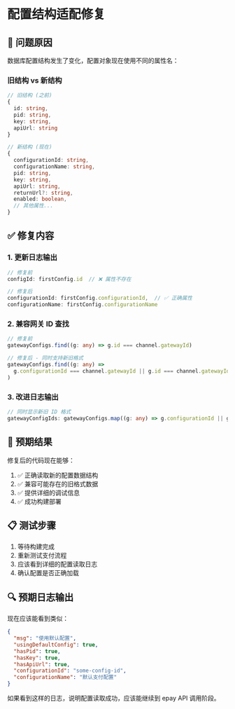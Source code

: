 # 配置结构适配修复

## 🔧 **问题原因**

数据库配置结构发生了变化，配置对象现在使用不同的属性名：

### 旧结构 vs 新结构
```typescript
// 旧结构 (之前)
{
  id: string,
  pid: string,
  key: string,
  apiUrl: string
}

// 新结构 (现在)
{
  configurationId: string,
  configurationName: string,
  pid: string,
  key: string,
  apiUrl: string,
  returnUrl?: string,
  enabled: boolean,
  // 其他属性...
}
```

## ✅ **修复内容**

### 1. 更新日志输出
```typescript
// 修复前
configId: firstConfig.id  // ❌ 属性不存在

// 修复后  
configurationId: firstConfig.configurationId,  // ✅ 正确属性
configurationName: firstConfig.configurationName
```

### 2. 兼容网关 ID 查找
```typescript
// 修复前
gatewayConfigs.find((g: any) => g.id === channel.gatewayId)

// 修复后 - 同时支持新旧格式
gatewayConfigs.find((g: any) => 
  g.configurationId === channel.gatewayId || g.id === channel.gatewayId
)
```

### 3. 改进日志输出
```typescript
// 同时显示新旧 ID 格式
gatewayConfigIds: gatewayConfigs.map((g: any) => g.configurationId || g.id)
```

## 🎯 **预期结果**

修复后的代码现在能够：
1. ✅ 正确读取新的配置数据结构
2. ✅ 兼容可能存在的旧格式数据
3. ✅ 提供详细的调试信息
4. ✅ 成功构建部署

## 📋 **测试步骤**

1. 等待构建完成
2. 重新测试支付流程
3. 应该看到详细的配置读取日志
4. 确认配置是否正确加载

## 🔍 **预期日志输出**

现在应该能看到类似：
```json
{
  "msg": "使用默认配置",
  "usingDefaultConfig": true,
  "hasPid": true,
  "hasKey": true, 
  "hasApiUrl": true,
  "configurationId": "some-config-id",
  "configurationName": "默认支付配置"
}
```

如果看到这样的日志，说明配置读取成功，应该能继续到 epay API 调用阶段。